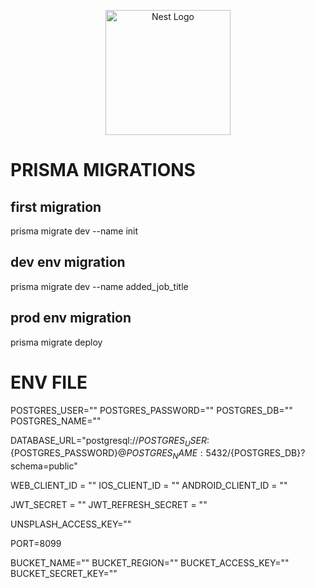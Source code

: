 <p align="center">
  <a href="http://nestjs.com/" target="blank"><img src="https://nestjs.com/img/logo-small.svg" width="200" alt="Nest Logo" /></a>
</p>

[circleci-image]: https://img.shields.io/circleci/build/github/nestjs/nest/master?token=abc123def456
[circleci-url]: https://circleci.com/gh/nestjs/nest

# PRISMA MIGRATIONS

## first migration

  prisma migrate dev --name init

## dev env migration

  prisma migrate dev --name added_job_title

## prod env migration

  prisma migrate deploy


# ENV FILE
  POSTGRES_USER=""
  POSTGRES_PASSWORD=""
  POSTGRES_DB=""
  POSTGRES_NAME=""

  DATABASE_URL="postgresql://${POSTGRES_USER}:${POSTGRES_PASSWORD}@${POSTGRES_NAME}:5432/${POSTGRES_DB}?schema=public"

  WEB_CLIENT_ID = ""
  IOS_CLIENT_ID = ""
  ANDROID_CLIENT_ID = ""

  JWT_SECRET = ""
  JWT_REFRESH_SECRET = ""

  UNSPLASH_ACCESS_KEY=""

  PORT=8099

  BUCKET_NAME=""
  BUCKET_REGION=""
  BUCKET_ACCESS_KEY=""
  BUCKET_SECRET_KEY=""